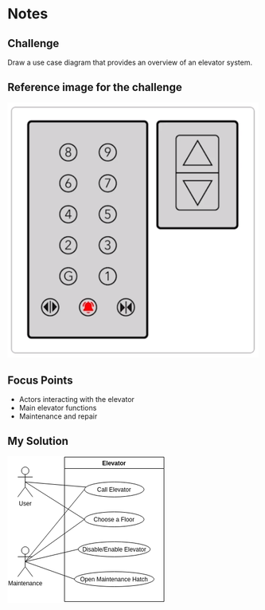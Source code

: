 # Notes

## Challenge

Draw a use case diagram that provides an overview of an elevator system.

## Reference image for the challenge

![Challenge Reference Image](images/challenge-reference-image.png)

## Focus Points

- Actors interacting with the elevator
- Main elevator functions
- Maintenance and repair

## My Solution

[![Elevator Challenge - My Solution](images/my-solution.png)](https://app.diagrams.net/#Uhttps%3A%2F%2Fraw.githubusercontent.com%2FWELL1NGTON%2FUdemy__UML_and_Object-Oriented_Design_Foundations%2Fmain%2FSection_05_-_UML_Basics_and_Fundamental_Diagram_Types%2F21_Use_Case_Diagrams_-_Challenge%2Fmy-solution.drawio)
